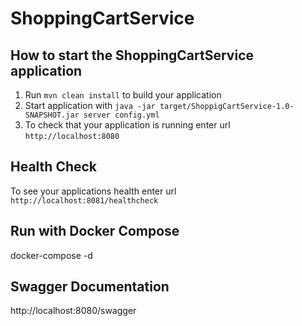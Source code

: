 # ShoppingCartService

How to start the ShoppingCartService application
---

1. Run `mvn clean install` to build your application
1. Start application with `java -jar target/ShoppigCartService-1.0-SNAPSHOT.jar server config.yml`
1. To check that your application is running enter url `http://localhost:8080`

Health Check
---

To see your applications health enter url `http://localhost:8081/healthcheck`


Run with Docker Compose
---

docker-compose -d

Swagger Documentation
---

http://localhost:8080/swagger

